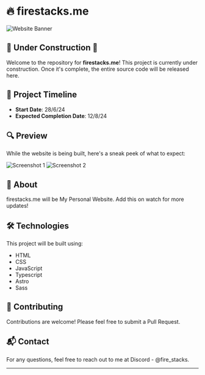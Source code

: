 # 🔥 firestacks.me

![Website Banner](https://i.postimg.cc/7Yp5JSst/image.png)

## 🚧 Under Construction 🚧

Welcome to the repository for **firestacks.me**! This project is currently under construction. Once it's complete, the entire source code will be released here.

## 📅 Project Timeline

- **Start Date**: 28/6/24
- **Expected Completion Date**: 12/8/24

## 🔍 Preview

While the website is being built, here's a sneak peek of what to expect:

![Screenshot 1](path/to/your/screenshot1.png)
![Screenshot 2](path/to/your/screenshot2.png)

## 📖 About

firestacks.me will be My Personal Website. Add this on watch for more updates!

## 🛠️ Technologies

This project will be built using:

- HTML
- CSS
- JavaScript
- Typescript
- Astro
- Sass

## 🤝 Contributing

Contributions are welcome! Please feel free to submit a Pull Request.

## 📬 Contact

For any questions, feel free to reach out to me at Discord - @fire_stacks.

---
